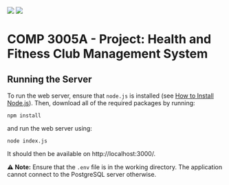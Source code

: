 ![](https://badgen.net/static/node/v21.1.0/green)
![](https://badgen.net/badge/icon/postgresql?icon=postgresql&label)

# COMP 3005A - Project: Health and Fitness Club Management System

## Running the Server
To run the web server, ensure that `node.js` is installed (see [How to Install Node.js](https://nodejs.org/en/learn/getting-started/how-to-install-nodejs)). Then, download all of the required packages by running:

```shell
npm install
```

and run the web server using:

```shell
node index.js
```

It should then be available on http://localhost:3000/.

**⚠️ Note:** Ensure that the `.env` file is in the working directory. The application cannot connect to the PostgreSQL server otherwise.
